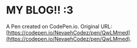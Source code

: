 # MY BLOG!! :3

A Pen created on CodePen.io. Original URL: [https://codepen.io/NevaehCodez/pen/QwLMmed](https://codepen.io/NevaehCodez/pen/QwLMmed).

